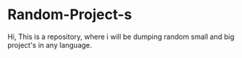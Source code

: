 # Random-Project-s
Hi, This is a repository, where i will be dumping random small and big project's in any language.
